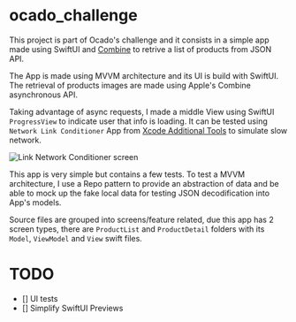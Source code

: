 # ocado_challenge

This project is part of Ocado's challenge and it consists in a simple app made using SwiftUI and [Combine](https://developer.apple.com/documentation/combine) to retrive a list of products from JSON API.

The App is made using MVVM architecture and its UI is build with SwiftUI. The retrieval of products images are made using Apple's Combine asynchronous API.

Taking advantage of async requests, I made a middle View using SwiftUI `ProgressView` to indicate user that info is loading. It can be tested using `Network Link Conditioner` App from [Xcode Additional Tools](https://developer.apple.com/download/all/?q=additional%20tools%20for%20xcode%2012) to simulate slow network.

![Link Network Conditioner screen](https://useyourloaf.com/blog/network-link-conditioner/002.png)


This app is very simple but contains a few tests. To test a MVVM architecture, I use a Repo pattern to provide an abstraction of data and be able to mock up the fake local data for testing JSON decodification into App's models.

Source files are grouped into screens/feature related, due this app has 2 screen types, there are `ProductList` and `ProductDetail` folders with its `Model`, `ViewModel` and `View` swift files.

# TODO
- [] UI tests
- [] Simplify SwiftUI Previews

